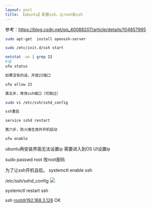 ```yaml
---
layout: post
title: 【ubuntu】配置ssh，让root能ssh
---
```


参考：https://blog.csdn.net/qq_40088207/article/details/104857995

```bash
sudo apt-get  install openssh-server

sudo /etc/init.d/ssh start

netstat -an | grep 22
#或
ufw status

如果没有的话，开放22端口

ufw allow 22

第五步，修改ssh端口（可跳过）

sudo vi /etc/ssh/sshd_config

ssh重启

service sshd restart

第六步，防火墙生效并开机启动

ufw enable
```

ubuntu再安装界面无法设置ip
需要进入到OS UI设置ip

sudo passwd root
改root密码

为了让ssh开机自启。
systemctl enable ssh

/etc/ssh/sshd_config
![](/docs/images/2020-08-11-13-56-04.png)

systemctl restart ssh

ssh root@192.168.3.126 OK

